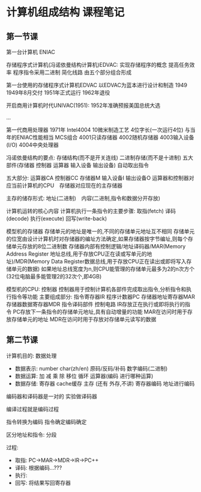 # 计算机组成结构 课程笔记

## 第一节课

第一台计算机 ENIAC

存储程序式计算机(冯诺依曼结构计算机)EDVAC: 
	实现存储程序的概念 提高任务效率 程序指令采用二进制 简化线路 由五个部分组合形成

第一台使用的存储程序式计算机EDVAC
	以EDVAC为蓝本进行设计和制造 1949
	1949年8月交付 1951年正式运行 1962年退役

开启商用计算机时代UNIVAC(1951):
	1952年准确预报美国总统大选

...

第一代商用处理器 1971年 Intel4004 10微米制造工艺 4位字长(一次运行4位) 与当年的ENIAC性能相当
	MCS组合 4001只读存储器 4002随机存储器 4003输入设备(I/O) 4004中央处理器

冯诺依曼结构的要点:
	存储结构(而不是开关连线) 二进制存储(而不是十进制) 五大部件(存储器 控制器 运算器 输入设备 输出设备) 自动取出指令

五大部分:
	运算器CA 控制器CC 存储器M 输入设备I 输出设备O
	运算器和控制器对应当前计算机的CPU　存储器对应现在的主存储器

主存的储存形式:
	地址(二进制)　内容(二进制,指令和数据分开存放)

计算机运转的核心内容
	计算机执行一条指令的主要步骤: 取指(fetch) 译码(decode) 执行(execute) 回写(write-back)

模型机的存储器
	存储单元的地址是唯一的,不同的存储单元地址互不相同
	存储单元的位宽由设计计算机时对存储器的编址方法确定,如果存储器按字节编址,则每个存储单元存放的8位二进制数
	存储器内部有控制逻辑/地址译码器/MAR(Memory Address Register 地址总线,用于存放CPU正在读或写单元的地址)/MDR(Memory Data Register数据总线,用于存放CPU正在读出或即将写入存储单元的数据)
	如果地址总线宽度为n,则CPU能管理的存储单元最多为2的n次方个 (32位电脑最多能管理2的32次个,即4GB)

模型机的CPU: 控制器
	控制器用于控制计算机各部件完成取出指令,分析指令和执行指令等功能
	主要组成部分: 指令寄存器IR 程序计数器PC 存储器地址寄存器MAR 存储器数据寄存器MDR 指令译码部件 控制电路
	IR存放正在执行或即将执行的指令
	PC存放下一条指令的存储单元地址,具有自动增量的功能
	MAR在访问时用于存放存储单元的地址
	MDR在访问时用于存放对存储单元读写的数据

## 第二节课

计算机目的: 数据处理

- 数据表示: number char(zh/en) 原码/反码/补码  数字编码(二进制)
- 数据运算: 加 减 乘 除 移位 循环  运算器(编码 进行哪种运算)
- 数据存储: 寄存器 cache缓存 主存 (还有 外存,不讲)  寄存器编码 地址进行编码

编码器和译码器是一对的 实验做译码器

编译过程就是编码过程

指令转换为编码 指令确定编码确定

区分地址和指令: 分段 

过程: 

- 取指: PC->MAR->MDR->IR->PC++
- 译码: 根据编码...???
- 执行: 
- 回写: 将结果写回寄存器